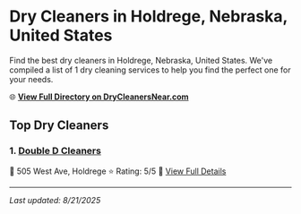 # Dry Cleaners in Holdrege, Nebraska, United States

Find the best dry cleaners in Holdrege, Nebraska, United States. We've compiled a list of 1 dry cleaning services to help you find the perfect one for your needs.

🌐 **[View Full Directory on DryCleanersNear.com](https://drycleanersnear.com/city/US/Nebraska/Holdrege)**

## Top Dry Cleaners

### 1. [Double D Cleaners](https://drycleanersnear.com/dryCleaner/687afc24109507a5c1d43a79/double-d-cleaners)
📍 505 West Ave, Holdrege
⭐ Rating: 5/5
🔗 [View Full Details](https://drycleanersnear.com/dryCleaner/687afc24109507a5c1d43a79/double-d-cleaners)


---

*Last updated: 8/21/2025*
